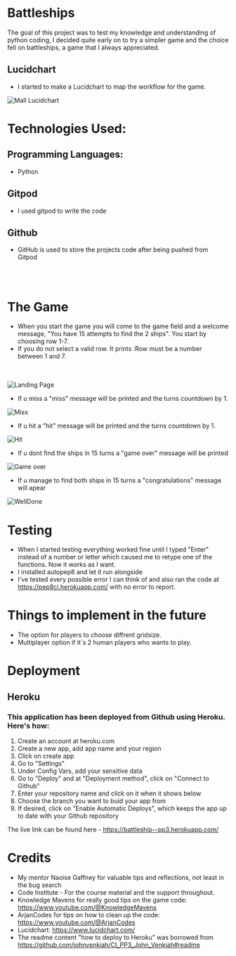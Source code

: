 # Battleships

The goal of this project was to test my knowledge and understanding of python coding, I decided quite early on to try a simpler game and the choice fell on battleships, a game that I always appreciated.


## Lucidchart 

- I started to make a Lucidchart to map the workflow for the game.



![Mall Lucidchart](https://i.postimg.cc/6qnwmD4J/Battleships.jpg)

# Technologies Used:

## Programming Languages:

- Python

## Gitpod

- I used gitpod to write the code

## Github

- GitHub is used to store the projects code after being pushed from Gitpod 

<br><br>
# The Game

- When you start the game you will come to the game field and a welcome message, "You have 15 attempts to find the 2 ships".
You start by choosing row 1-7.
- If you do not select a valid row. It prints :Row must be a number between 1 and 7.


<br><br>
![Landing Page](https://i.postimg.cc/j5jGpCCr/landing.png)


- If u miss a "miss" message will be printed and the turns countdown by 1.

![Miss](https://i.postimg.cc/g27fRG0z/miss.png)

- If u hit a "hit" message will be printed and the turns countdown by 1.

![Hit](https://i.postimg.cc/YqvcS4pn/hit.png)

- If u dont find the ships in 15 turns a "game over" message will be printed

![Game over](https://i.postimg.cc/T38RMjrq/gameover.png)

- If u manage to find both ships in 15 turns a "congratulations" message will apear

![WellDone](https://i.postimg.cc/VkMXmF2Y/welldone.png)

# Testing 

- When I started testing everything worked fine until I typed "Enter" instead of a number or letter which caused me to retype one of the functions. Now it works as I want.
- I installed autopep8 and let it run alongside
- I've tested every possible error I can think of and also ran the code at https://pep8ci.herokuapp.com/ with no error to report.


# Things to implement in the future

- The option for players to choose diffrent gridsize.
- Multiplayer option if it´s 2 human players who wants to play.


 # Deployment
 ## Heroku
 ### This application has been deployed from Github using Heroku. Here's how:

1. Create an account at heroku.com 
2. Create a new app, add app name and your region
3. Click on create app
4. Go to "Settings"
5. Under Config Vars, add your sensitive data
6. Go to "Deploy" and at "Deployment method", click on "Connect to Github"
7. Enter your repository name and click on it when it shows below
8. Choose the branch you want to buid your app from
9. If desired, click on "Enable Automatic Deploys", which keeps the app up to date with your Github repository




The live link can be found here - https://battleship--pp3.herokuapp.com/


# Credits 

- My mentor Naoise Gaffney for valuable tips and reflections, not least in the bug search
- Code Institute - For the course material and the support throughout.
- Knowledge Mavens for really good tips on the game code: https://www.youtube.com/@KnowledgeMavens
- ArjanCodes for tips on how to clean up the code: https://www.youtube.com/@ArjanCodes
- Lucidchart: https://www.lucidchart.com/
- The readme content "how to deploy to Heroku" was borrowed from https://github.com/johnvenkiah/CI_PP3_John_Venkiah#readme